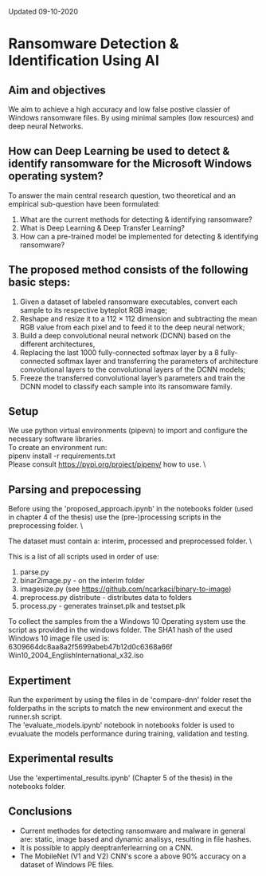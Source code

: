 Updated 09-10-2020

# Ransomware Detection & Identification Using AI

## Aim and objectives
We aim to achieve a high accuracy and low false postive classier of Windows ransomware files. 
By using minimal samples (low resources) and deep neural Networks.

## How can Deep Learning be used to detect & identify ransomware for the Microsoft Windows operating system?

To answer the main central research question, two theoretical and an empirical sub-question have been formulated:

1.	What are the current methods for detecting & identifying ransomware?
2.	What is Deep Learning & Deep Transfer Learning?
3.	How can a pre-trained model be implemented for detecting & identifying ransomware?

## The proposed method consists of the following basic steps: 
1) Given a dataset of labeled ransomware executables, convert each sample to its respective byteplot RGB image; 
2) Reshape and resize it to a 112 × 112 dimension and subtracting the mean RGB value from each pixel and to feed it to the deep neural network; 
3) Build a deep convolutional neural network (DCNN) based on the different architectures, 
4) Replacing the last 1000 fully-connected softmax layer by a 8 fully-connected softmax layer and transferring the parameters of architecture convolutional layers to the convolutional layers of the DCNN models;
5) Freeze the transferred convolutional layer’s parameters and train the DCNN model to classify each sample into its ransomware family.


## Setup 
We use python virtual environments (pipevn) to import and configure the necessary software libraries. \
To create an environment run: \
pipenv install -r requirements.txt \
Please consult https://pypi.org/project/pipenv/ how to use. \


## Parsing and prepocessing
Before using the 'proposed_approach.ipynb' in the notebooks folder (used in chapter 4 of the thesis) use the (pre-)processing scripts in the preprocessing folder. \


The dataset must contain a: interim, processed and preprocessed folder. \

This is a list of all scripts used in order of use:
1) parse.py
2) binar2image.py - on the interim folder
3) imagesize.py (see https://github.com/ncarkaci/binary-to-image)
4) preprocess.py distribute - distributes data to folders
5) process.py - generates trainset.plk and testset.plk

To collect the samples from the a Windows 10 Operating system use the script as provided in the windows folder. The SHA1 hash of the used Windows 10 image file used is: \
6309664dc8aa8a2f5699abeb47b12d0c6368a66f  Win10_2004_EnglishInternational_x32.iso

## Expertiment
Run the experiment by using the files in de 'compare-dnn' folder
reset the folderpaths in the scripts to match the new environment and execut the runner.sh script. \
The 'evaluate_models.ipynb' notebook in notebooks folder is used to evualuate the models performance during training, validation and testing.

## Experimental results
Use the 'expertimental_results.ipynb' (Chapter 5 of the thesis) in the notebooks folder.

## Conclusions 
- Current methodes for detecting ransomware and malware in general are: static, image based and dynamic analisys, resulting in file hashes.
- It is possible to apply deeptranferlearning on a CNN.
- The MobileNet (V1 and V2) CNN's score a above 90% accuracy on a dataset of Windows PE files.

